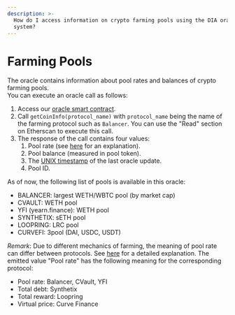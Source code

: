 ```yaml
---
description: >-
  How do I access information on crypto farming pools using the DIA oracle
  system?
---
```


# Farming Pools



The oracle contains information about pool rates and balances of crypto farming pools.   
You can execute an oracle call as follows:

1.  Access our [oracle smart contract](https://etherscan.io/address/0xD47FDf51D61c100C447E2D4747c7126F19fa23Ef).
2. Call `getCoinInfo(protocol_name)` with `protocol_name` being the name of the farming protocol such as  `Balancer`. You can use the "Read" section on Etherscan to execute this call.
3. The response of the call contains four values:
   1. Pool rate \(see [here](https://docs.diadata.org/documentation/methodology/digital-assets/return-rates-in-crypto-farming) for an explanation\).
   2. Pool balance \(measured in pool token\).
   3. The [UNIX timestamp](https://www.unixtimestamp.com/) of the last oracle update.
   4. Pool ID.

As of now, the following list of pools is available in this oracle:  
- BALANCER: largest WETH/WBTC pool \(by market cap\)  
- CVAULT: WETH pool  
- YFI \(yearn.finance\): WETH pool  
- SYNTHETIX: sETH pool  
- LOOPRING: LRC pool  
- CURVEFI: 3pool \(DAI, USDC, USDT\)

_Remark_: Due to different mechanics of farming, the meaning of pool rate can differ between protocols. See [here](https://docs.diadata.org/documentation/methodology/digital-assets/return-rates-in-crypto-farming) for a detailed explanation. The emitted value "Pool rate" has the following meaning for the corresponding protocol:  
- Pool rate: Balancer, CVault, YFI  
- Total debt: Synthetix  
- Total reward: Loopring  
- Virtual price: Curve Finance  


